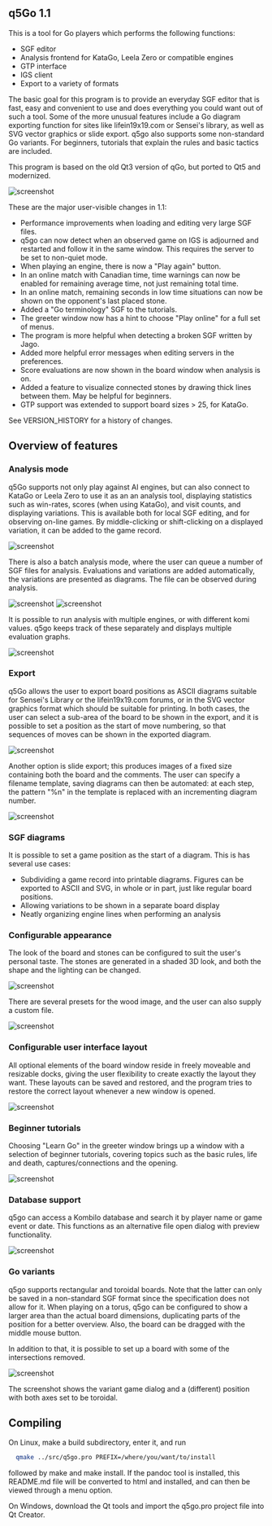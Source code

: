 ## q5Go 1.1

This is a tool for Go players which performs the following functions:
- SGF editor
- Analysis frontend for KataGo, Leela Zero or compatible engines
- GTP interface
- IGS client
- Export to a variety of formats

The basic goal for this program is to provide an everyday SGF editor
that is fast, easy and convenient to use and does everything you could
want out of such a tool.  Some of the more unusual features include a
Go diagram exporting function for sites like lifein19x19.com or
Sensei's library, as well as SVG vector graphics or slide export.
q5go also supports some non-standard Go variants. For beginners, tutorials
that explain the rules and basic tactics are included.

This program is based on the old Qt3 version of qGo, but ported to Qt5
and modernized.

![screenshot](screens/screenshot.png)

These are the major user-visible changes in 1.1:
 * Performance improvements when loading and editing very large SGF files.
 * q5go can now detect when an observed game on IGS is adjourned and restarted
   and follow it in the same window. This requires the server to be set to
   non-quiet mode.
 * When playing an engine, there is now a "Play again" button.
 * In an online match with Canadian time, time warnings can now be enabled
   for remaining average time, not just remaining total time.
 * In an online match, remaining seconds in low time situations can now be
   shown on the opponent's last placed stone.
 * Added a "Go terminology" SGF to the tutorials.
 * The greeter window now has a hint to choose "Play online" for a full set
   of menus.
 * The program is more helpful when detecting a broken SGF written by Jago.
 * Added more helpful error messages when editing servers in the preferences.
 * Score evaluations are now shown in the board window when analysis is on.
 * Added a feature to visualize connected stones by drawing thick lines
   between them. May be helpful for beginners.
 * GTP support was extended to support board sizes > 25, for KataGo.

See VERSION_HISTORY for a history of changes.

## Overview of features

### Analysis mode

q5Go supports not only play against AI engines, but can also connect to
KataGo or Leela Zero to use it as an an analysis tool, displaying statistics
such as win-rates, scores (when using KataGo), and visit counts, and
displaying variations.  This is available both for local SGF editing, and
for observing on-line games.  By middle-clicking or shift-clicking on a
displayed variation, it can be added to the game record.

![screenshot](screens/analysis.png)

There is also a batch analysis mode, where the user can queue a number of
SGF files for analysis. Evaluations and variations are added automatically,
the variations are presented as diagrams.  The file can be observed
during analysis.

![screenshot](screens/batch.png)
![screenshot](screens/new-analysis.png)

It is possible to run analysis with multiple engines, or with different
komi values.  q5go keeps track of these separately and displays multiple
evaluation graphs.

![screenshot](screens/multieval.png)

### Export
q5Go allows the user to export board positions as ASCII diagrams suitable
for Sensei's Library or the lifein19x19.com forums, or in the SVG vector
graphics format which should be suitable for printing.  In both cases,
the user can select a sub-area of the board to be shown in the export,
and it is possible to set a position as the start of move numbering, so
that sequences of moves can be shown in the exported diagram.

![screenshot](screens/export.png)

Another option is slide export; this produces images of a fixed size
containing both the board and the comments.  The user can specify a
filename template, saving diagrams can then be automated: at each step,
the pattern "%n" in the template is replaced with an incrementing
diagram number.

![screenshot](screens/slideexport.png)

### SGF diagrams

It is possible to set a game position as the start of a diagram.  This is
has several use cases:
- Subdividing a game record into printable diagrams.  Figures can be
  exported to ASCII and SVG, in whole or in part, just like regular
  board positions.
- Allowing variations to be shown in a separate board display
- Neatly organizing engine lines when performing an analysis

### Configurable appearance

The look of the board and stones can be configured to suit the user's
personal taste.  The stones are generated in a shaded 3D look, and both
the shape and the lighting can be changed.

![screenshot](screens/gostones.jpg)

There are several presets for the wood image, and the user can also
supply a custom file.

![screenshot](screens/gostones2.jpg)

### Configurable user interface layout

All optional elements of the board window reside in freely moveable and
resizable docks, giving the user flexibility to create exactly the layout
they want.  These layouts can be saved and restored, and the program
tries to restore the correct layout whenever a new window is opened.

![screenshot](screens/docks.png)

### Beginner tutorials

Choosing "Learn Go" in the greeter window brings up a window with a
selection of beginner tutorials, covering topics such as the basic
rules, life and death, captures/connections and the opening.

![screenshot](screens/tutorial.png)

### Database support

q5go can access a Kombilo database and search it by player name or
game event or date. This functions as an alternative file open dialog
with preview functionality.

![screenshot](screens/database.png)

### Go variants

q5go supports rectangular and toroidal boards.  Note that the latter
can only be saved in a non-standard SGF format since the specification
does not allow for it.  When playing on a torus, q5go can be configured
to show a larger area than the actual board dimensions, duplicating parts
of the position for a better overview.  Also, the board can be dragged
with the middle mouse button.

In addition to that, it is possible to set up a board with some of the
intersections removed.

![screenshot](screens/variants.png)

The screenshot shows the variant game dialog and a (different) position
with both axes set to be toroidal.

## Compiling

On Linux, make a build subdirectory, enter it, and run
```sh
  qmake ../src/q5go.pro PREFIX=/where/you/want/to/install
```
followed by make and make install.  If the pandoc tool is installed, this
README.md file will be converted to html and installed, and can then be
viewed through a menu option.

On Windows, download the Qt tools and import the q5go.pro project file
into Qt Creator.
